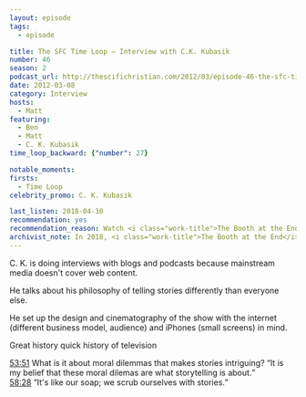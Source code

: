 ```yaml
---
layout: episode
tags:
  - episode

title: The SFC Time Loop – Interview with C.K. Kubasik
number: 46
season: 2
podcast_url: http://thescifichristian.com/2012/03/episode-46-the-sfc-time-loop-interview-with-c-k-kubasik/
date: 2012-03-08
category: Interview
hosts:
  - Matt
featuring:
  - Ben
  - Matt
  - C. K. Kubasik
time_loop_backward: {"number": 27}

notable_moments:
firsts: 
  - Time Loop
celebrity_promo: C. K. Kubasik

last_listen: 2018-04-30
recommendation: yes
recommendation_reason: Watch <i class="work-title">The Booth at the End</i>, then listen to this interview with the creator on the show, web content, TV history, and storytelling.
archivist_note: In 2018, <i class="work-title">The Booth at the End</i> is not available for online streaming. Currently the best way to watch it is to purchase the series DVD on Amazon UK (only around $10), although make sure you can watch PAL DVDs with your player (often blocked in North America).
---
```

C. K. is doing interviews with blogs and podcasts because mainstream media doesn't cover web content.

He talks about his philosophy of telling stories differently than everyone else.

He set up the design and cinematography of the show with the internet (different business model, audience) and iPhones (small screens) in mind.

Great history quick history of television

<div class="quote">
  <a class="timestamp tag is-medium is-rounded is-primary" href="http://thescifichristian.com/2012/03/episode-46-the-sfc-time-loop-interview-with-c-k-kubasik/#t=53:51">53:51</a>
  <span class="quote-context tag is-size-6">What is it about moral dilemmas that makes stories intriguing?</span>
  <q data-name="C. K. Kubasik">It is my belief that these moral dilemas are what storytelling is about.</q>
</div>

<div class="quote">
  <a class="timestamp tag is-medium is-rounded is-primary" href="http://thescifichristian.com/2012/03/episode-46-the-sfc-time-loop-interview-with-c-k-kubasik/#t=58:28">58:28</a>
  <q data-name="C. K. Kubasik">It's like our soap; we scrub ourselves with stories.</q>
</div>